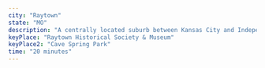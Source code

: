 ```yaml
---
city: "Raytown"
state: "MO"
description: "A centrally located suburb between Kansas City and Independence, with quick access to Lee’s Summit."
keyPlace: "Raytown Historical Society & Museum"
keyPlace2: "Cave Spring Park"
time: "20 minutes"
---
```

